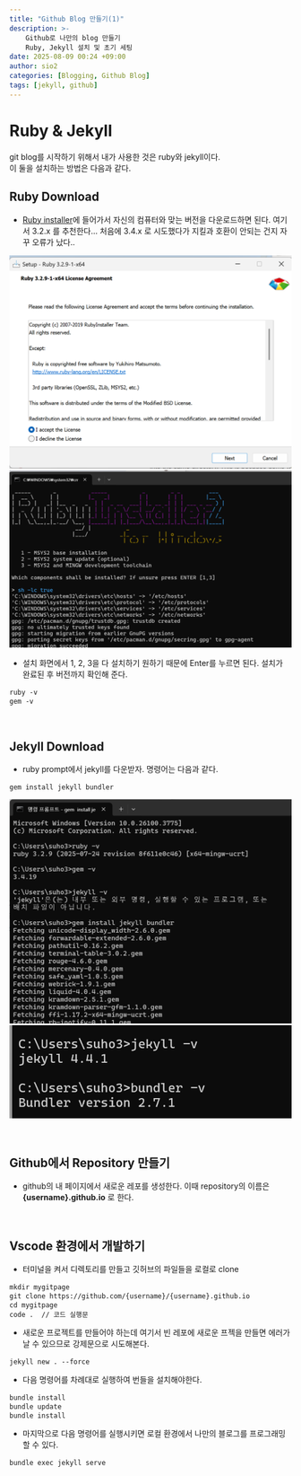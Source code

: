 ```yaml
---
title: "Github Blog 만들기(1)"
description: >-
    Github로 나만의 blog 만들기 
    Ruby, Jekyll 설치 및 초기 세팅
date: 2025-08-09 00:24 +09:00
author: sio2
categories: [Blogging, Github Blog]
tags: [jekyll, github]
---
```


# Ruby & Jekyll 
git blog를 시작하기 위해서 내가 사용한 것은 ruby와 jekyll이다.    
이 둘을 설치하는 방법은 다음과 같다. 

## Ruby Download 
* [Ruby installer](https://rubyinstaller.org/downloads/)에 들어가서 자신의 컴퓨터와 맞는 버전을 다운로드하면 된다. 여기서 3.2.x 를 추천한다...
처음에 3.4.x 로 시도했다가 지킬과 호환이 안되는 건지 자꾸 오류가 났다..


![ruby1](/assets/img/2025-08-09-newblog/20250809-1.png)
![ruby2](/assets/img/2025-08-09-newblog/20250809-2.png)


* 설치 화면에서 1, 2, 3을 다 설치하기 원하기 때문에 Enter를 누르면 된다. 설치가 완료된 후 버전까지 확인해 준다. 
``` 
ruby -v 
gem -v 
```
<br />

## Jekyll Download
* ruby prompt에서 jekyll를 다운받자. 명령어는 다음과 같다. 
```
gem install jekyll bundler
```
![jekyll1](/assets/img/2025-08-09-newblog/20250809-3.png)
![jekyll2](/assets/img/2025-08-09-newblog/20250809-4.png)

<br />

## Github에서 Repository 만들기 
* github의 내 페이지에서 새로운 레포를 생성한다. 이때 repository의 이름은 **{username}.github.io** 로 한다. 

<br />

## Vscode 환경에서 개발하기
* 터미널을 켜서 디렉토리를 만들고 깃허브의 파일들을 로컬로 clone 
```
mkdir mygitpage
git clone https://github.com/{username}/{username}.github.io
cd mygitpage 
code .  // 코드 실행문
```

* 새로운 프로젝트를 만들어야 하는데 여기서 빈 레포에 새로운 프젝을 만들면 에러가 날 수 있으므로 강제문으로 시도해본다. 
```
jekyll new . --force
```

* 다음 명령어를 차례대로 실행하여 번들을 설치해야한다. 
```
bundle install
bundle update
bundle install
```

* 마지막으로 다음 명령어를 실행시키면 로컬 환경에서 나만의 블로그를 프로그래밍 할 수 있다. 
```
bundle exec jekyll serve
```

